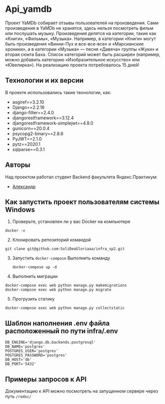 # Api_yamdb

Проект YaMDb собирает отзывы пользователей на произведения. Сами произведения в YaMDb не хранятся, здесь нельзя посмотреть фильм или послушать музыку.
Произведения делятся на категории, такие как «Книги», «Фильмы», «Музыка». Например, в категории «Книги» могут быть произведения «Винни-Пух и все-все-все» и «Марсианские хроники», а в категории «Музыка» — песня «Давеча» группы «Жуки» и вторая сюита Баха. Список категорий может быть расширен (например, можно добавить категорию «Изобразительное искусство» или «Ювелирка»). На реализацию проекта потребовалось 15 дней!


## Технологии и их версии
В проекте использовались такие технологии, как:
- asgiref==3.2.10
- Django==2.2.16
- django-filter==2.4.0
- djangorestframework==3.12.4
- djangorestframework-simplejwt==4.8.0
- gunicorn==20.0.4
- psycopg2-binary==2.8.6
- PyJWT==2.1.0
- pytz==2020.1
- sqlparse==0.3.1 


## Авторы
Над проектом работал студент Backend факультета Яндекс.Практикум:
+ [Александр](https://github.com/SoliDeoGloriaaa)


## Как запустить проект пользователям системы Windows
1. Проверьте, установлен ли у вас Docker на компьютере
```
docker -v
```

2. Клонировать репозиторий командой
```
git clone git@github.com:SoliDeoGloriaaa/infra_sp2.git
```

3. Запустить ```docker-compose```
    Выполнить команду
    ```
    docker-compose up -d
    ```

4. Выполнить миграции
```
docker-compose exec web python manage.py makemigrations
docker-compose exec web python manage.py migrate
```

5. Прогрузить статику
```
docker-compose exec web python manage.py collectstatic
```

## Шаблон наполнения .env файла расположенный по пути infra/.env
```
DB_ENGINE='django.db.backends.postgresql'
DB_NAME='postgres'
POSTGRES_USER='postgres'
POSTGRES_PASSWORD='postgres'
DB_HOST='db'
DB_PORT='5432'
```

## Примеры запросов к API

Документацию к API можно посмотреть на запущенном сервере через путь `/redoc/`
